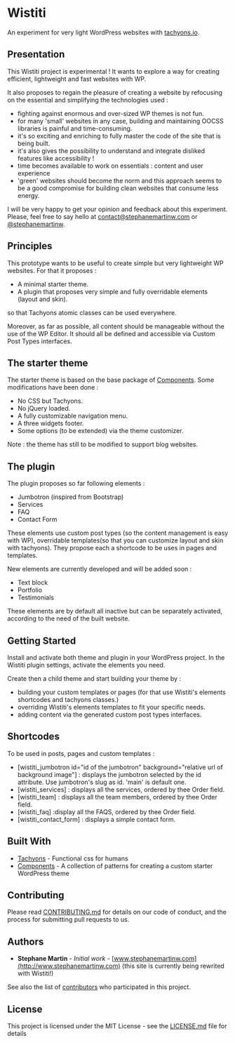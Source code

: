# Wistiti

An experiment for very light WordPress websites with [tachyons.io](https://github.com/tachyons-css/tachyons/).


## Presentation

This Wistiti project is experimental !
It wants to explore a way for creating efficient, lightweight and fast websites with WP.

It also proposes to regain the pleasure of creating a website by refocusing on the essential and simplifying the technologies used :

* fighting against enormous and over-sized WP themes is not fun.
* for many 'small' websites in any case, building and maintaining OOCSS libraries is painful and time-consuming.
* it's so exciting and enriching to fully master the code of the site that is being built.
* it's also gives the possibility to understand and integrate disliked features like accessibility !
* time becomes available to work on essentials : content and user experience
* 'green' websites should become the norm and this approach seems to be a good compromise for building clean websites that consume less energy.


I will be very happy to get your opinion and feedback about this experiment.
Please, feel free to say hello at contact@stephanemartinw.com or [@stephanemartinw](https://twitter.com/StephaneMartinW).


## Principles

This prototype wants to be useful to create simple but very lightweight WP websites.
For that it proposes :

* A minimal starter theme.
* A plugin that proposes very simple and fully overridable elements (layout and skin).

so that Tachyons atomic classes can be used everywhere.

Moreover, as far as possible, all content should be manageable without the use of the WP Editor.
It should all be defined and accessible via Custom Post Types interfaces.


## The starter theme

The starter theme is based on the base package of [Components](http://components.underscores.me/).
Some modifications have been done :

* No CSS but Tachyons.
* No jQuery loaded.
* A fully customizable navigation menu.
* A three widgets footer.
* Some options (to be extended) via the theme customizer.

Note : the theme has still to be modified to support blog websites.


## The plugin

The plugin proposes so far following elements :

* Jumbotron (inspired from Bootstrap)
* Services
* FAQ
* Contact Form

These elements use custom post types (so the content management is easy with WP), overridable templates(so that you can customize layout and skin with tachyons).
They propose each a shortcode to be uses in pages and templates.

New elements are currently developed and will be added soon :
* Text block
* Portfolio
* Testimonials

These elements are by default all inactive but can be separately activated, according to the need of the built website.


## Getting Started

Install and activate both theme and plugin in your WordPress project. In the Wistiti plugin settings, activate the elements you need.

Create then a child theme and start building your theme by :

* building your custom templates or pages (for that use Wistiti's elements shortcodes and tachyons classes.)
* overriding Wistiti's elements templates to fit your specific needs.
* adding content via the generated custom post types interfaces.


## Shortcodes

To be used in posts, pages and custom templates :

* [wistiti_jumbotron id="id of the jumbotron" background="relative url of background image"] : displays the jumbotron selected by the id attribute. Use jumbotron's slug as id. 'main' is default one.
* [wistiti_services] : displays all the services, ordered by thee Order field.
* [wistiti_team] : displays all the team members, ordered by thee Order field.
* [wistiti_faq] :display all the FAQS, ordered by thee Order field.
* [wistiti_contact_form] : displays a simple contact form.



## Built With

* [Tachyons](https://github.com/tachyons-css/tachyons/) - Functional css for humans
* [Components](https://github.com/Automattic/theme-components) - A collection of patterns for creating a custom starter WordPress theme


## Contributing

Please read [CONTRIBUTING.md](https://gist.github.com/stephanemartinw) for details on our code of conduct, and the process for submitting pull requests to us.


## Authors

* **Stephane Martin** - *Initial work* - [www.stephanemartinw.com](http://www.stephanemartinw.com) (this site is currently being rewrited with Wistiti!)

See also the list of [contributors](https://github.com/stephanemartinw/wistiti/contributors) who participated in this project.


## License

This project is licensed under the MIT License - see the [LICENSE.md](LICENSE.md) file for details
